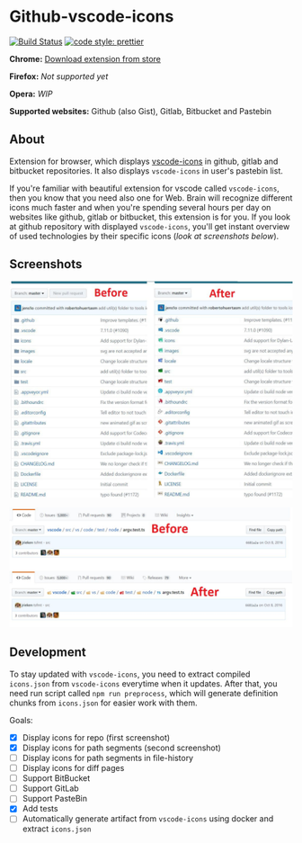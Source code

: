 # Github-vscode-icons

[![Build Status](https://travis-ci.org/dderevjanik/github-vscode-icons.svg?branch=master)](https://travis-ci.org/dderevjanik/github-vscode-icons)
[![code style: prettier](https://img.shields.io/badge/code_style-prettier-ff69b4.svg)](https://github.com/prettier/prettier)

**Chrome:** [Download extension from store](https://chrome.google.com/webstore/detail/vscode-github-icons/hoccpcefjcgnabbmojbfoflggkecmpgd?utm_source=github)

**Firefox:** *Not supported yet*

**Opera:** *WIP*

**Supported websites:** Github (also Gist), Gitlab, Bitbucket and Pastebin

## About

Extension for browser, which displays [vscode-icons](https://github.com/vscode-icons/vscode-icons) in github, gitlab and bitbucket repositories. It also displays `vscode-icons` in user's pastebin list.

If you're familiar with beautiful extension for vscode called `vscode-icons`, then you know that you need also one for Web. Brain will recognize different
icons much faster and when you're spending several hours per day on websites like github, gitlab or bitbucket, this extension is for you. If you look at github repository with displayed `vscode-icons`, you'll get instant overview of used technologies by their specific icons (*look at screenshots below*).

## Screenshots

![screen_repo](docs/screen_repo.jpg)

![screen_path](docs/screen_path.jpg)

## Development

To stay updated with `vscode-icons`, you need to extract compiled `icons.json` from `vscode-icons` everytime when it updates.
After that, you need run script called `npm run preprocess`, which will generate definition chunks from `icons.json` for easier
work with them.

Goals:

- [x] Display icons for repo (first screenshot)
- [x] Display icons for path segments (second screenshot)
- [ ] Display icons for path segments in file-history
- [ ] Display icons for diff pages
- [ ] Support BitBucket
- [ ] Support GitLab
- [ ] Support PasteBin
- [x] Add tests
- [ ] Automatically generate artifact from `vscode-icons` using docker and extract `icons.json`
